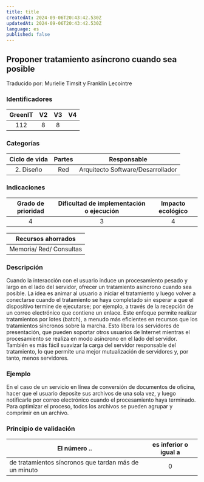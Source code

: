 ```yaml
---
title: title
createdAt: 2024-09-06T20:43:42.530Z
updatedAt: 2024-09-06T20:43:42.530Z
language: es
published: false
---
```

## Proponer tratamiento asíncrono cuando sea posible
Traducido por: Murielle Timsit y Franklin Lecointre

### Identificadores

| GreenIT |  V2  |  V3  |  V4  |
|:-------:|:----:|:----:|:----:|
| 112  | 8 | 8 |     |

### Categorías

| Ciclo de vida | Partes | Responsable  |
|:---------:|:----:|:----:|
| 2. Diseño | Red | Arquitecto Software/Desarrollador |

### Indicaciones

| Grado de prioridad   | Dificultad de implementación o ejecución | Impacto ecológico   |
|:-------------------:|:-------------------------:|:---------------------:|
| 4 | 3 | 4 |

|Recursos ahorrados |
|:----------------------------------------------------------:|
| Memoria/ Red/ Consultas   |

### Descripción

Cuando la interacción con el usuario induce un procesamiento pesado y largo en el lado del servidor, ofrecer un tratamiento asíncrono cuando sea posible.
La idea es animar al usuario a iniciar el tratamiento y luego volver a conectarse cuando el tratamiento se haya completado sin esperar a que el dispositivo termine de ejecutarse;
por ejemplo, a través de la recepción de un correo electrónico que contiene un enlace.
Este enfoque permite realizar tratamientos por lotes (batch), a menudo más eficientes en recursos que los tratamientos síncronos sobre la marcha.
Esto libera los servidores de presentación, que pueden soportar otros usuarios de Internet mientras el procesamiento se realiza en modo asíncrono en el lado del servidor.
También es más fácil suavizar la carga del servidor responsable del tratamiento, lo que permite una mejor mutualización de servidores y, por tanto, menos servidores.

### Ejemplo

En el caso de un servicio en línea de conversión de documentos de oficina, hacer que el usuario deposite sus archivos de una sola vez, y luego notificarle por correo electrónico cuando el procesamiento haya terminado. Para optimizar el proceso, todos los archivos se pueden agrupar y comprimir en un archivo.

### Principio de validación

| El número ..   | es inferior o igual a   |  
|-------------------|:-------------------------:|
| de tratamientos síncronos que tardan más de un minuto | 0  |


